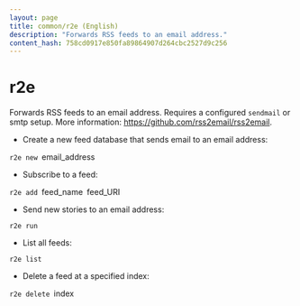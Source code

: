 ```yaml
---
layout: page
title: common/r2e (English)
description: "Forwards RSS feeds to an email address."
content_hash: 758cd0917e850fa89864907d264cbc2527d9c256
---
```

# r2e

Forwards RSS feeds to an email address.
Requires a configured `sendmail` or smtp setup.
More information: <https://github.com/rss2email/rss2email>.

- Create a new feed database that sends email to an email address:

`r2e new `<span class="tldr-var badge badge-pill bg-dark-lm bg-white-dm text-white-lm text-dark-dm font-weight-bold">email_address</span>

- Subscribe to a feed:

`r2e add `<span class="tldr-var badge badge-pill bg-dark-lm bg-white-dm text-white-lm text-dark-dm font-weight-bold">feed_name</span>` `<span class="tldr-var badge badge-pill bg-dark-lm bg-white-dm text-white-lm text-dark-dm font-weight-bold">feed_URI</span>

- Send new stories to an email address:

`r2e run`

- List all feeds:

`r2e list`

- Delete a feed at a specified index:

`r2e delete `<span class="tldr-var badge badge-pill bg-dark-lm bg-white-dm text-white-lm text-dark-dm font-weight-bold">index</span>
